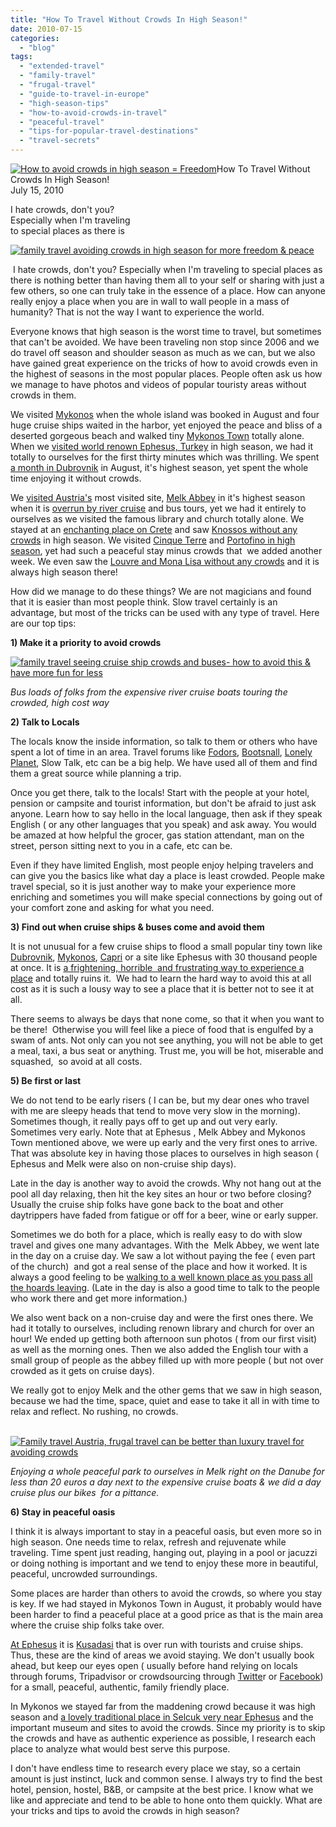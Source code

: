 ```yaml
---
title: "How To Travel Without Crowds In High Season!"
date: 2010-07-15
categories: 
  - "blog"
tags: 
  - "extended-travel"
  - "family-travel"
  - "frugal-travel"
  - "guide-to-travel-in-europe"
  - "high-season-tips"
  - "how-to-avoid-crowds-in-travel"
  - "peaceful-travel"
  - "tips-for-popular-travel-destinations"
  - "travel-secrets"
---
```


 [![How to avoid crowds in high season = Freedom](https://pub-ac94b3f306b24c0dba4238943c97f2e1.r2.dev/6a00e5502a9507883301348542bb80970c.jpg "How to avoid crowds in high season = Freedom")](https://pub-ac94b3f306b24c0dba4238943c97f2e1.r2.dev/6a00e5502a9507883301348542bb80970c.jpg)How To Travel Without Crowds In High Season!  
July 15, 2010

I hate crowds, don't you?  
Especially when I'm traveling  
to special places as there is 

<!--more-->

[![family travel avoiding crowds in high season for more freedom & peace](https://pub-ac94b3f306b24c0dba4238943c97f2e1.r2.dev/6a00e5502a950788330133f21d3683970b.jpg "family travel avoiding crowds in high season for more freedom & peace")](https://pub-ac94b3f306b24c0dba4238943c97f2e1.r2.dev/6a00e5502a950788330133f21d3683970b.jpg)  

 I hate crowds, don't you? Especially when I'm traveling to special places as there is nothing better than having them all to your self or sharing with just a few others, so one can truly take in the essence of a place. How can anyone really enjoy a place when you are in wall to wall people in a mass of humanity? That is not the way I want to experience the world.  
  
Everyone knows that high season is the worst time to travel, but sometimes that can't be avoided. We have been traveling non stop since 2006 and we do travel off season and shoulder season as much as we can, but we also have gained great experience on the tricks of how to avoid crowds even in the highest of seasons in the most popular places. People often ask us how we manage to have photos and videos of popular touristy areas without crowds in them.  
  
We visited [Mykonos](http://soultravelers3new.local/2007/08/ferry-to-mykono.html) when the whole island was booked in August and four huge cruise ships waited in the harbor, yet enjoyed the peace and bliss of a deserted gorgeous beach and walked tiny [Mykonos Town](http://I%20hate%20crowds,%20don%27t%20you?%20Especially%20when%20I%27m%20traveling%20to%20special%20places%20as%20there%20is%20nothing%20better%20than) totally alone. When we [visited world renown Ephesus, Turkey](http://soultravelers3new.local/2007/07/ephesus-stellar.html) in high season, we had it totally to ourselves for the first thirty minutes which was thrilling. We spent [a month in Dubrovnik](http://soultravelers3new.local/2007/08/we-love-dubrovn.html#more) in August, it's highest season, yet spent the whole time enjoying it without crowds.  
  
We [visited Austria's](http://soultravelers3new.local/2009/09/-a-travelers-tragic-tale-handling-travel-disasters-medical-emergency-.html) most visited site, [Melk Abbey](http://soultravelers3new.local/2009/09/family-travel-photo-austria-melk-joy-in-water.html?cid=6a00e5502a950788330120a5d7c6a5970c) in it's highest season when it is [overrun by river cruise](http://www.ricksteves.com/plan/destinations/austria/wachauvalley.htm) and bus tours, yet we had it entirely to ourselves as we visited the famous library and church totally alone. We stayed at an [enchanting place on Crete](http://soultravelers3new.local/2007/06/chania-crete.html) and saw [Knossos without any crowds](http://soultravelers3new.local/2007/07/the-palace-of-k.html) in high season. We visited [Cinque Terre](http://soultravelers3new.local/2009/07/7-best-reasons-to-travel-cinque-terre-italy.html) and [Portofino in high season](http://soultravelers3new.local/2009/07/family-travel-photo-italy.html), yet had such a peaceful stay minus crowds that  we added another week. We even saw the [Louvre and Mona Lisa without any crowds](http://soultravelers3new.local/2006/09/3-museums-in-a.html#more) and it is always high season there!  
  
How did we manage to do these things? We are not magicians and found that it is easier than most people think. Slow travel certainly is an advantage, but most of the tricks can be used with any type of travel. Here are our top tips:  
  
**1) Make it a priority to avoid crowds** 

[![family travel seeing cruise ship crowds and buses- how to avoid this & have more fun for less](https://pub-ac94b3f306b24c0dba4238943c97f2e1.r2.dev/6a00e5502a950788330133f21d3b27970b.jpg "family travel seeing cruise ship crowds and buses- how to avoid this & have more fun for less")](https://pub-ac94b3f306b24c0dba4238943c97f2e1.r2.dev/6a00e5502a950788330133f21d3b27970b.jpg)

_Bus loads of folks from the expensive river cruise boats touring the crowded, high cost way_  
  
**2) Talk to Locals**  
  
The locals know the inside information, so talk to them or others who have spent a lot of time in an area. Travel forums like [Fodors](http://www.fodors.com/community/), [Bootsnall](http://www.bootsnall.com/today/), [Lonely Planet](http://www.lonelyplanet.com/thorntree/index.jspa), Slow Talk, etc can be a big help. We have used all of them and find them a great source while planning a trip.  
  
Once you get there, talk to the locals! Start with the people at your hotel, pension or campsite and tourist information, but don't be afraid to just ask anyone. Learn how to say hello in the local language, then ask if they speak English ( or any other languages that you speak) and ask away. You would be amazed at how helpful the grocer, gas station attendant, man on the street, person sitting next to you in a cafe, etc can be.  
  
Even if they have limited English, most people enjoy helping travelers and can give you the basics like what day a place is least crowded. People make travel special, so it is just another way to make your experience more enriching and sometimes you will make special connections by going out of your comfort zone and asking for what you need.  
  
  
**3) Find out when cruise ships & buses come and avoid them**  
  
It is not unusual for a few cruise ships to flood a small popular tiny town like [Dubrovnik](http://soultravelers3new.local/2007/08/heavenly-holida.html#more), [Mykonos](http://soultravelers3new.local/2007/08/life-is-a-beach.html), [Capri](http://soultravelers3new.local/2008/04/catching-capri.html) or a site like Ephesus with 30 thousand people at once. It is [a frightening, horrible  and frustrating way to experience a place](http://soultravelers3new.local/2009/04/family-travel-photohappy-earth-day.html) and totally ruins it.  We had to learn the hard way to avoid this at all cost as it is such a lousy way to see a place that it is better not to see it at all.  
  
There seems to always be days that none come, so that it when you want to be there!  Otherwise you will feel like a piece of food that is engulfed by a swam of ants. Not only can you not see anything, you will not be able to get a meal, taxi, a bus seat or anything. Trust me, you will be hot, miserable and squashed,  so avoid at all costs.  
  
**5) Be first or last**  
  
We do not tend to be early risers ( I can be, but my dear ones who travel with me are sleepy heads that tend to move very slow in the morning). Sometimes though, it really pays off to get up and out very early. Sometimes very early. Note that at Ephesus , Melk Abbey and Mykonos Town mentioned above, we were up early and the very first ones to arrive. That was absolute key in having those places to ourselves in high season ( Ephesus and Melk were also on non-cruise ship days).  
  
Late in the day is another way to avoid the crowds. Why not hang out at the pool all day relaxing, then hit the key sites an hour or two before closing? Usually the cruise ship folks have gone back to the boat and other daytrippers have faded from fatigue or off for a beer, wine or early supper.  
  
Sometimes we do both for a place, which is really easy to do with slow travel and gives one many advantages. With the  Melk Abbey, we went late in the day on a cruise day. We saw a lot without paying the fee ( even part of the church)  and got a real sense of the place and how it worked. It is always a good feeling to be [walking to a well known place as you pass all the hoards leaving](http://soultravelers3new.local/2007/08/pamukkale-and-h.html). (Late in the day is also a good time to talk to the people who work there and get more information.)  
  
We also went back on a non-cruise day and were the first ones there. We had it totally to ourselves, including renown library and church for over an hour! We ended up getting both afternoon sun photos ( from our first visit)  as well as the morning ones. Then we also added the English tour with a small group of people as the abbey filled up with more people ( but not over crowded as it gets on cruise days).  
  
We really got to enjoy Melk and the other gems that we saw in high season, because we had the time, space, quiet and ease to take it all in with time to relax and reflect. No rushing, no crowds.

  [![Family travel Austria, frugal travel can be better than luxury travel for avoiding crowds](https://pub-ac94b3f306b24c0dba4238943c97f2e1.r2.dev/6a00e5502a950788330133f21d3eed970b.jpg "Family travel Austria, frugal travel can be better than luxury travel for avoiding crowds")](https://pub-ac94b3f306b24c0dba4238943c97f2e1.r2.dev/6a00e5502a950788330133f21d3eed970b.jpg)

_Enjoying a whole peaceful park to ourselves in Melk right on the Danube for less than 20 euros a day next to the expensive cruise boats & we did a day cruise plus our bikes  for a pittance._  
  
  
  
**6) Stay in peaceful oasis**  
  
I think it is always important to stay in a peaceful oasis, but even more so in high season. One needs time to relax, refresh and rejuvenate while traveling. Time spent just reading, hanging out, playing in a pool or jacuzzi or doing nothing is important and we tend to enjoy these more in beautiful, peaceful, uncrowded surroundings.  
  
Some places are harder than others to avoid the crowds, so where you stay is key. If we had stayed in Mykonos Town in August, it probably would have been harder to find a peaceful place at a good price as that is the main area where the cruise ship folks take over.  
  
[At Ephesus](http://soultravelers3new.local/2007/07/selcuk-serenity.html) it is [Kusadasi](http://en.wikipedia.org/wiki/Ku%C5%9Fadas%C4%B1) that is over run with tourists and cruise ships. Thus, these are the kind of areas we avoid staying. We don't usually book ahead, but keep our eyes open ( usually before hand relying on locals through forums, Tripadvisor or crowdsourcing through [Twitte](http://twitter.com/soultravelers3)r or [Facebook](http://www.facebook.com/pages/Soultravelers3com-Around-the-World-Family-Travel-Education-Adventure/185105005187)) for a small, peaceful, authentic, family friendly place.  
  
In Mykonos we stayed far from the maddening crowd because it was high season and [a lovely traditional place in Selcuk very near Ephesus](http://soultravelers3new.local/2007/08/kalehan-kindred.html) and the important museum and sites to avoid the crowds. Since my priority is to skip the crowds and have as authentic experience as possible, I research each place to analyze what would best serve this purpose.  
  
I don't have endless time to research every place we stay, so a certain amount is just instinct, luck and common sense. I always try to find the best hotel, pension, hostel, B&B, or campsite at the best price. I know what we like and appreciate and tend to be able to hone onto them quickly. What are your tricks and tips to avoid the crowds in high season?
